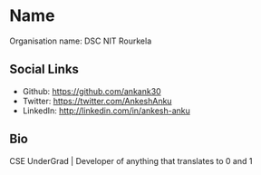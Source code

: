 # Name
Organisation name: DSC NIT Rourkela


## Social Links
- Github: https://github.com/ankank30
- Twitter: https://twitter.com/AnkeshAnku
- LinkedIn: http://linkedin.com/in/ankesh-anku

## Bio
CSE UnderGrad | Developer of anything that translates to 0 and 1